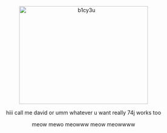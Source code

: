 <p align="center"> <img width="340" height="258" alt="b1cy3u" src="https://files.catbox.moe/yemgds.jpg" /> </p>
<p align="center"> hiii call me david or umm whatever u want really 74j works too </p>
<p align="center">  meow mewo meowww meow meowwww </p>

